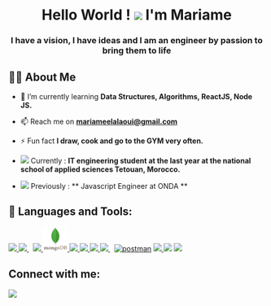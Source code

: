  <h1 align="center">Hello World ! <img src="https://raw.githubusercontent.com/MartinHeinz/MartinHeinz/master/wave.gif" width="30px"> I'm Mariame</h1>
<h3 align="center">I have a vision, I have ideas and I am an engineer by passion to bring them to life</h3>

## 🙋‍♂️ About Me

- 🌱 I’m currently learning **Data Structures, Algorithms, ReactJS, Node JS.**

- 📫 Reach me on  **mariameelalaoui@gmail.com**

- ⚡ Fun fact **I draw, cook and go to the GYM very often.**

- <img src="https://img.icons8.com/external-flaticons-flat-flat-icons/25/000000/external-school-achievements-flaticons-flat-flat-icons.png"/> Currently : **IT engineering student at the last year at the national school of applied sciences Tetouan, Morocco.**

- <img src="https://img.icons8.com/external-wanicon-lineal-color-wanicon/25/000000/external-enterprise-business-administration-wanicon-lineal-color-wanicon.png"/> Previously : ** Javascript Engineer at ONDA **

## 🚀 Languages and Tools:

<p align="left"> 
    <a href="https://reactjs.org/" target="_blank"> <img src="https://img.icons8.com/color/48/000000/react-native.png"/> </a>
    <a style="padding-right:8px;" href="https://nodejs.org" target="_blank"> <img src="https://img.icons8.com/color/48/000000/nodejs.png"/> </a> 
    <a href="https://developer.mozilla.org/en-US/docs/Web/JavaScript" target="_blank"> <img src="https://img.icons8.com/color/48/000000/javascript.png"/> </a> 
   <a href="https://www.mongodb.com/" target="_blank"> <img src="https://raw.githubusercontent.com/devicons/devicon/master/icons/mongodb/mongodb-original-wordmark.svg" alt="mongodb" width="48" height="48"/> </a>
    <a href="https://www.w3.org/html/" target="_blank"> <img src="https://img.icons8.com/color/48/000000/html-5.png"/> </a> 
    <a href="https://www.w3schools.com/css/" target="_blank"> <img src="https://img.icons8.com/color/48/000000/css3.png"/> </a> 
    <a href="https://getbootstrap.com" target="_blank"> <img src="https://img.icons8.com/color/48/000000/bootstrap.png"/> </a> 
    <a style="padding-right:8px;" href="https://www.mysql.com/" target="_blank"> <img src="https://img.icons8.com/fluent/50/000000/mysql-logo.png"/> </a>
    <a href="https://postman.com" target="_blank"> <img src="https://www.vectorlogo.zone/logos/getpostman/getpostman-icon.svg" alt="postman" width="45" height="45"/></a>   
    <a href="https://git-scm.com/" target="_blank"> <img src="https://img.icons8.com/color/48/000000/git.png"/> </a> 
    <a><img src="https://img.icons8.com/fluency/48/000000/laravel.png"/></a>
    <a><img src="https://img.icons8.com/officexs/50/000000/php-logo.png"/></a>
     </p>
   
   

## Connect with me:

<p align="left">

<a href = "https://www.linkedin.com/in/mariame-el-alaoui-24a98017b/"><img src="https://img.icons8.com/fluent/48/000000/linkedin.png"/></a>

</p>
